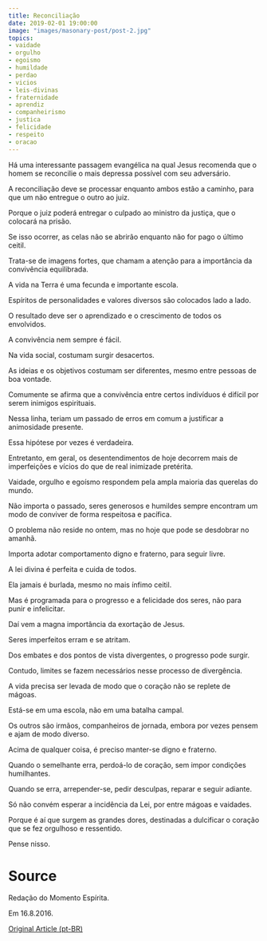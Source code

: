 ```yaml
---
title: Reconciliação
date: 2019-02-01 19:00:00
image: "images/masonary-post/post-2.jpg"
topics: 
- vaidade
- orgulho
- egoismo
- humildade
- perdao
- vicios
- leis-divinas
- fraternidade
- aprendiz
- companheirismo
- justica
- felicidade
- respeito
- oracao
---
```


Há uma interessante passagem evangélica na qual Jesus recomenda que o homem se
reconcilie o mais depressa possível com seu adversário.

A reconciliação deve se processar enquanto ambos estão a caminho, para que um
não entregue o outro ao juiz.

Porque o juiz poderá entregar o culpado ao ministro da justiça, que o colocará
na prisão.

Se isso ocorrer, as celas não se abrirão enquanto não for pago o último ceitil.

Trata-se de imagens fortes, que chamam a atenção para a importância da
convivência equilibrada.

A vida na Terra é uma fecunda e importante escola.

Espíritos de personalidades e valores diversos são colocados lado a lado.

O resultado deve ser o aprendizado e o crescimento de todos os envolvidos.

A convivência nem sempre é fácil.

Na vida social, costumam surgir desacertos.

As ideias e os objetivos costumam ser diferentes, mesmo entre pessoas de boa
vontade.

Comumente se afirma que a convivência entre certos indivíduos é difícil por
serem inimigos espirituais.

Nessa linha, teriam um passado de erros em comum a justificar a animosidade
presente.

Essa hipótese por vezes é verdadeira.

Entretanto, em geral, os desentendimentos de hoje decorrem mais de imperfeições
e vícios do que de real inimizade pretérita.

Vaidade, orgulho e egoísmo respondem pela ampla maioria das querelas do mundo.

Não importa o passado, seres generosos e humildes sempre encontram um modo de
conviver de forma respeitosa e pacífica.

O problema não reside no ontem, mas no hoje que pode se desdobrar no amanhã.

Importa adotar comportamento digno e fraterno, para seguir livre.

A lei divina é perfeita e cuida de todos.

Ela jamais é burlada, mesmo no mais ínfimo ceitil.

Mas é programada para o progresso e a felicidade dos seres, não para punir e
infelicitar.

Daí vem a magna importância da exortação de Jesus.

Seres imperfeitos erram e se atritam.

Dos embates e dos pontos de vista divergentes, o progresso pode surgir.

Contudo, limites se fazem necessários nesse processo de divergência.

A vida precisa ser levada de modo que o coração não se replete de mágoas.

Está-se em uma escola, não em uma batalha campal.

Os outros são irmãos, companheiros de jornada, embora por vezes pensem e ajam
de modo diverso.

Acima de qualquer coisa, é preciso manter-se digno e fraterno.

Quando o semelhante erra, perdoá-lo de coração, sem impor condições
humilhantes.

Quando se erra, arrepender-se, pedir desculpas, reparar e seguir adiante.

Só não convém esperar a incidência da Lei, por entre mágoas e vaidades.

Porque é aí que surgem as grandes dores, destinadas a dulcificar o coração que
se fez orgulhoso e ressentido.

Pense nisso.

# Source
Redação do Momento Espírita.

Em 16.8.2016.

[Original Article (pt-BR)](http://momento.com.br/pt/ler_texto.php?id=4871)
